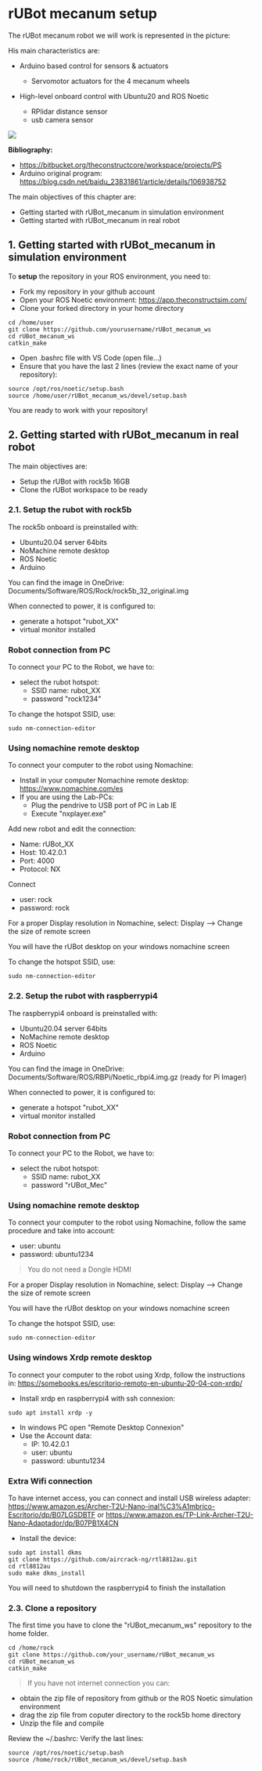 # **rUBot mecanum setup**

The rUBot mecanum robot we will work is represented in the picture:

His main characteristics are: 
- Arduino based control for sensors & actuators
  - Servomotor actuators for the 4 mecanum wheels
  
- High-level onboard control with Ubuntu20 and ROS Noetic
  - RPlidar distance sensor
  - usb camera sensor

![](./Images/01_Setup/1_osoyoo.png)


**Bibliography:**
- https://bitbucket.org/theconstructcore/workspace/projects/PS
- Arduino original program: https://blog.csdn.net/baidu_23831861/article/details/106938752

The main objectives of this chapter are:

- Getting started with rUBot_mecanum in simulation environment
- Getting started with rUBot_mecanum in real robot

## **1. Getting started with rUBot_mecanum in simulation environment**

To **setup** the repository in your ROS environment, you need to:
- Fork my repository in your github account
- Open your ROS Noetic environment: https://app.theconstructsim.com/
- Clone your forked directory in your home directory
```shell
cd /home/user
git clone https://github.com/yourusername/rUBot_mecanum_ws
cd rUBot_mecanum_ws
catkin_make
```
- Open .bashrc file with VS Code (open file...)
- Ensure that you have the last 2 lines (review the exact name of your repository):
```shell
source /opt/ros/noetic/setup.bash
source /home/user/rUBot_mecanum_ws/devel/setup.bash
```
You are ready to work with your repository!

## **2. Getting started with rUBot_mecanum in real robot**

The main objectives are:

- Setup the rUBot with rock5b 16GB
- Clone the rUBot workspace to be ready


### **2.1. Setup the rubot with rock5b**

The rock5b onboard is preinstalled with:
- Ubuntu20.04 server 64bits
- NoMachine remote desktop
- ROS Noetic
- Arduino

You can find the image in OneDrive: Documents/Software/ROS/Rock/rock5b_32_original.img

When connected to power, it is configured to:
- generate a hotspot "rubot_XX"
- virtual monitor installed

### **Robot connection from PC**

To connect your PC to the Robot, we have to:
- select the rubot hotspot:
    - SSID name: rubot_XX 
    - password "rock1234"

To change the hotspot SSID, use:
```shell
sudo nm-connection-editor
```

### **Using nomachine remote desktop**
To connect your computer to the robot using Nomachine:
- Install in your computer Nomachine remote desktop: https://www.nomachine.com/es
- If you are using the Lab-PCs:
  - Plug the pendrive to USB port of PC in Lab IE
  - Execute "nxplayer.exe" 

Add new robot and edit the connection:
- Name: rUBot_XX
- Host: 10.42.0.1
- Port: 4000
- Protocol: NX

Connect
- user: rock
- password: rock

For a proper Display resolution in Nomachine, select: Display --> Change the size of remote screen

You will have the rUBot desktop on your windows nomachine screen

To change the hotspot SSID, use:
```shell
sudo nm-connection-editor
```

### **2.2. Setup the rubot with raspberrypi4**

The raspberrypi4 onboard is preinstalled with:
- Ubuntu20.04 server 64bits
- NoMachine remote desktop
- ROS Noetic
- Arduino

You can find the image in OneDrive: Documents/Software/ROS/RBPi/Noetic_rbpi4.img.gz (ready for Pi Imager)

When connected to power, it is configured to:
- generate a hotspot "rubot_XX"
- virtual monitor installed

### **Robot connection from PC**

To connect your PC to the Robot, we have to:
- select the rubot hotspot:
    - SSID name: rubot_XX 
    - password "rUBot_Mec"


### **Using nomachine remote desktop**
To connect your computer to the robot using Nomachine, follow the same procedure and take into account:

- user: ubuntu
- password: ubuntu1234

>You do not need a Dongle HDMI

For a proper Display resolution in Nomachine, select: Display --> Change the size of remote screen

You will have the rUBot desktop on your windows nomachine screen

To change the hotspot SSID, use:
```shell
sudo nm-connection-editor
```
### **Using windows Xrdp remote desktop**
To connect your computer to the robot using Xrdp, follow the instructions in: https://somebooks.es/escritorio-remoto-en-ubuntu-20-04-con-xrdp/

- Install xrdp en raspberrypi4 with ssh connexion:
```shell
sudo apt install xrdp -y
``` 
- In windows PC open "Remote Desktop Connexion"
- Use the Account data:
  - IP: 10.42.0.1
  - user: ubuntu
  - password: ubuntu1234

### **Extra Wifi connection**

To have internet access, you can connect and install USB wireless adapter:
https://www.amazon.es/Archer-T2U-Nano-inal%C3%A1mbrico-Escritorio/dp/B07LGSDBTF
or 
https://www.amazon.es/TP-Link-Archer-T2U-Nano-Adaptador/dp/B07PB1X4CN

- Install the device:
```shell
sudo apt install dkms
git clone https://github.com/aircrack-ng/rtl8812au.git
cd rtl8812au
sudo make dkms_install
```
You will need to shutdown the raspberrypi4 to finish the installation 

### **2.3. Clone a repository**

The first time you have to clone the "rUBot_mecanum_ws" repository to the home folder.
```shell
cd /home/rock
git clone https://github.com/your_username/rUBot_mecanum_ws
cd rUBot_mecanum_ws
catkin_make
```
> If you have not internet connection you can:
- obtain the zip file of repository from github or the ROS Noetic simulation environment
- drag the zip file from coputer directory to the rock5b home directory
- Unzip the file and compile

Review the ~/.bashrc: Verify the last lines:
```shell
source /opt/ros/noetic/setup.bash
source /home/rock/rUBot_mecanum_ws/devel/setup.bash
```
